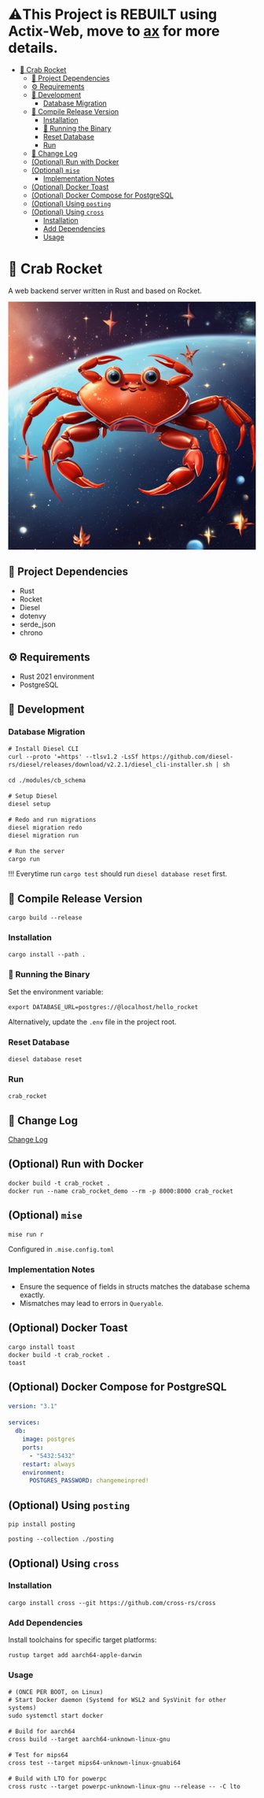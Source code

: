 # ⚠️This Project is REBUILT using Actix-Web, move to [ax](https://github.com/desonglll/ax) for more details.

- [🦀 Crab Rocket](#-crab-rocket)
  - [🧩 Project Dependencies](#-project-dependencies)
  - [⚙️ Requirements](#️-requirements)
  - [🥰 Development](#-development)
    - [Database Migration](#database-migration)
  - [🔧 Compile Release Version](#-compile-release-version)
    - [Installation](#installation)
    - [🚀 Running the Binary](#-running-the-binary)
    - [Reset Database](#reset-database)
    - [Run](#run)
  - [📖 Change Log](#-change-log)
  - [(Optional) Run with Docker](#optional-run-with-docker)
  - [(Optional) `mise`](#optional-mise)
    - [Implementation Notes](#implementation-notes)
  - [(Optional) Docker Toast](#optional-docker-toast)
  - [(Optional) Docker Compose for PostgreSQL](#optional-docker-compose-for-postgresql)
  - [(Optional) Using `posting`](#optional-using-posting)
  - [(Optional) Using `cross`](#optional-using-cross)
    - [Installation](#installation-1)
    - [Add Dependencies](#add-dependencies)
    - [Usage](#usage)

# 🦀 Crab Rocket

A web backend server written in Rust and based on Rocket.

![crab_rocket](./assets/crab,super_moden_rocket,_fast_and_complex,_in_the_universe,_full_of_stars,_delightful.png)

## 🧩 Project Dependencies

- Rust
- Rocket
- Diesel
- dotenvy
- serde_json
- chrono

## ⚙️ Requirements

- Rust 2021 environment
- PostgreSQL

## 🥰 Development

### Database Migration

```shell
# Install Diesel CLI
curl --proto '=https' --tlsv1.2 -LsSf https://github.com/diesel-rs/diesel/releases/download/v2.2.1/diesel_cli-installer.sh | sh

cd ./modules/cb_schema

# Setup Diesel
diesel setup

# Redo and run migrations
diesel migration redo
diesel migration run

# Run the server
cargo run
```

!!! Everytime run `cargo test` should run `diesel database reset` first.

## 🔧 Compile Release Version

```shell
cargo build --release
```

### Installation

```shell
cargo install --path .
```

### 🚀 Running the Binary

Set the environment variable:

```shell
export DATABASE_URL=postgres://@localhost/hello_rocket
```

Alternatively, update the `.env` file in the project root.

### Reset Database

```shell
diesel database reset
```

### Run

```shell
crab_rocket
```
## 📖 Change Log

[Change Log](./CHANGELOG.md)

## (Optional) Run with Docker

```shell
docker build -t crab_rocket .
docker run --name crab_rocket_demo --rm -p 8000:8000 crab_rocket
```

## (Optional) `mise`

```shell
mise run r
```

Configured in `.mise.config.toml`

### Implementation Notes

- Ensure the sequence of fields in structs matches the database schema exactly.
- Mismatches may lead to errors in `Queryable`.


## (Optional) Docker Toast

```shell
cargo install toast
docker build -t crab_rocket .
toast
```

## (Optional) Docker Compose for PostgreSQL

```yml
version: "3.1"

services:
  db:
    image: postgres
    ports:
      - "5432:5432"
    restart: always
    environment:
      POSTGRES_PASSWORD: changemeinpred!
```

## (Optional) Using `posting`

```shell
pip install posting
```

```shell
posting --collection ./posting
```

## (Optional) Using `cross`

### Installation

```shell
cargo install cross --git https://github.com/cross-rs/cross
```

### Add Dependencies

Install toolchains for specific target platforms:

```shell
rustup target add aarch64-apple-darwin
```

### Usage

```shell
# (ONCE PER BOOT, on Linux)
# Start Docker daemon (Systemd for WSL2 and SysVinit for other systems)
sudo systemctl start docker

# Build for aarch64
cross build --target aarch64-unknown-linux-gnu

# Test for mips64
cross test --target mips64-unknown-linux-gnuabi64

# Build with LTO for powerpc
cross rustc --target powerpc-unknown-linux-gnu --release -- -C lto
```
